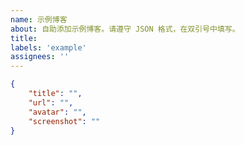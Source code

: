 ```yaml
---
name: 示例博客
about: 自助添加示例博客。请遵守 JSON 格式，在双引号中填写。
title:
labels: 'example'
assignees: ''
---
```

<!-- 请在双引号中填写，不要修改模板格式 -->
```json
{
    "title": "",
    "url": "",
    "avatar": "",
    "screenshot": ""
}
```
